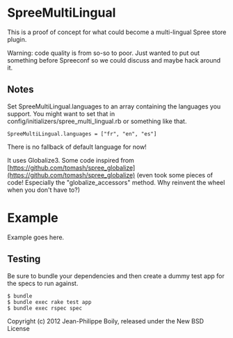 SpreeMultiLingual
=================
This is a proof of concept for what could become a multi-lingual Spree store plugin.

Warning: code quality is from so-so to poor. Just wanted to put out something before Spreeconf so we could discuss and maybe hack around it.

Notes
-----

Set SpreeMultiLingual.languages to an array containing the languages you support. You might want to set that in config/initializers/spree_multi_lingual.rb or something like that.

	SpreeMultiLingual.languages = ["fr", "en", "es"]
  
There is no fallback of default language for now!

It uses Globalize3. Some code inspired from [https://github.com/tomash/spree_globalize](https://github.com/tomash/spree_globalize) (even took some pieces of code! Especially the "globalize_accessors" method. Why reinvent the wheel when you don't have to?)


Example
=======

Example goes here.

Testing
-------

Be sure to bundle your dependencies and then create a dummy test app for the specs to run against.

    $ bundle
    $ bundle exec rake test app
    $ bundle exec rspec spec

Copyright (c) 2012 Jean-Philippe Boily, released under the New BSD License
